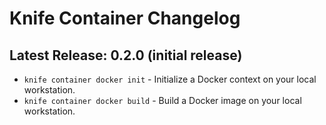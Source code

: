 # Knife Container Changelog

## Latest Release: 0.2.0 (initial release)
* `knife container docker init` - Initialize a Docker context on your local workstation.
* `knife container docker build` - Build a Docker image on your local workstation.
